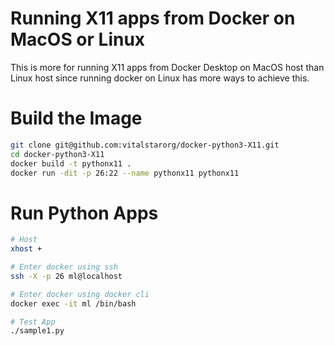 # Running X11 apps from Docker on MacOS or Linux
This is more for running X11 apps from Docker Desktop on MacOS host than Linux host since running docker on Linux has more ways to achieve this.

# Build the Image
```bash
git clone git@github.com:vitalstarorg/docker-python3-X11.git
cd docker-python3-X11
docker build -t pythonx11 .
docker run -dit -p 26:22 --name pythonx11 pythonx11
```

# Run Python Apps
```bash
# Host
xhost +

# Enter docker using ssh
ssh -X -p 26 ml@localhost

# Enter docker using docker cli
docker exec -it ml /bin/bash

# Test App
./sample1.py
```

